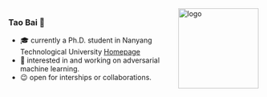 <!--
**tao-bai/tao-bai** is a ✨ _special_ ✨ repository because its `README.md` (this file) appears on your GitHub profile.

Here are some ideas to get you started:

- 🔭 I’m currently working on ...
- 🌱 I’m currently learning ...
- 👯 I’m looking to collaborate on ...
- 🤔 I’m looking for help with ...
- 💬 Ask me about ...
- 📫 How to reach me: ...
- 😄 Pronouns: ...
- ⚡ Fun fact: ...
-->
<img src="https://github-readme-stats.vercel.app/api?username=tao-bai&show_icons=true&theme=vue" alt="logo" height="160" align="right" style="margin: 5px; margin-bottom: 20px;" />

### Tao Bai :rocket:

- :mortar_board: currently a Ph.D. student in Nanyang Technological University [Homepage](https://tao-bai.github.io/)
- :hammer: interested in and working on adversarial machine learning.
- :wink: open for interships or collaborations.

